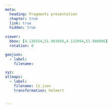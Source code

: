 ```yaml
---
meta:
  heading: Fragments presentation
  chapter: true
  link: true
  hidden: true
  
viewer:
  bbox: [4.126554,51.983056,4.131994,51.986096]
  rotation: 0

geojson:
  - label:
    filename: 

xyz:
allmaps:
  - label: 
    filename: 11.json
    transformation: helmert


---
```


## 